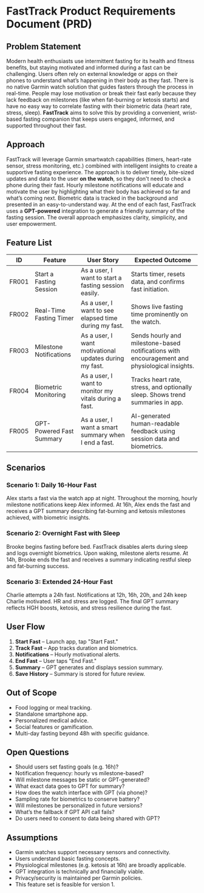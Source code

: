 # FastTrack Product Requirements Document (PRD)

## Problem Statement

Modern health enthusiasts use intermittent fasting for its health and fitness benefits, but staying motivated and informed during a fast can be challenging. Users often rely on external knowledge or apps on their phones to understand what’s happening in their body as they fast. There is no native Garmin watch solution that guides fasters through the process in real-time. People may lose motivation or break their fast early because they lack feedback on milestones (like when fat-burning or ketosis starts) and have no easy way to correlate fasting with their biometric data (heart rate, stress, sleep). **FastTrack** aims to solve this by providing a convenient, wrist-based fasting companion that keeps users engaged, informed, and supported throughout their fast.

## Approach

FastTrack will leverage Garmin smartwatch capabilities (timers, heart-rate sensor, stress monitoring, etc.) combined with intelligent insights to create a supportive fasting experience. The approach is to deliver timely, bite-sized updates and data to the user **on the watch**, so they don't need to check a phone during their fast. Hourly milestone notifications will educate and motivate the user by highlighting what their body has achieved so far and what’s coming next. Biometric data is tracked in the background and presented in an easy-to-understand way. At the end of each fast, FastTrack uses a **GPT-powered** integration to generate a friendly summary of the fasting session. The overall approach emphasizes clarity, simplicity, and user empowerment.

## Feature List

| ID       | Feature                   | User Story                                                                 | Expected Outcome                                                                                             |
|----------|---------------------------|-----------------------------------------------------------------------------|--------------------------------------------------------------------------------------------------------------|
| FR001    | Start a Fasting Session   | As a user, I want to start a fasting session easily.                       | Starts timer, resets data, and confirms fast initiation.                                                     |
| FR002    | Real-Time Fasting Timer   | As a user, I want to see elapsed time during my fast.                      | Shows live fasting time prominently on the watch.                                                            |
| FR003    | Milestone Notifications   | As a user, I want motivational updates during my fast.                     | Sends hourly and milestone-based notifications with encouragement and physiological insights.                |
| FR004    | Biometric Monitoring      | As a user, I want to monitor my vitals during a fast.                      | Tracks heart rate, stress, and optionally sleep. Shows trend summaries in app.                               |
| FR005    | GPT-Powered Fast Summary  | As a user, I want a smart summary when I end a fast.                       | AI-generated human-readable feedback using session data and biometrics.                                      |

## Scenarios

### Scenario 1: Daily 16-Hour Fast
Alex starts a fast via the watch app at night. Throughout the morning, hourly milestone notifications keep Alex informed. At 16h, Alex ends the fast and receives a GPT summary describing fat-burning and ketosis milestones achieved, with biometric insights.

### Scenario 2: Overnight Fast with Sleep
Brooke begins fasting before bed. FastTrack disables alerts during sleep and logs overnight biometrics. Upon waking, milestone alerts resume. At 14h, Brooke ends the fast and receives a summary indicating restful sleep and fat-burning success.

### Scenario 3: Extended 24-Hour Fast
Charlie attempts a 24h fast. Notifications at 12h, 16h, 20h, and 24h keep Charlie motivated. HR and stress are logged. The final GPT summary reflects HGH boosts, ketosis, and stress resilience during the fast.

## User Flow

1. **Start Fast** – Launch app, tap "Start Fast."
2. **Track Fast** – App tracks duration and biometrics.
3. **Notifications** – Hourly motivational alerts.
4. **End Fast** – User taps "End Fast."
5. **Summary** – GPT generates and displays session summary.
6. **Save History** – Summary is stored for future review.

## Out of Scope

- Food logging or meal tracking.
- Standalone smartphone app.
- Personalized medical advice.
- Social features or gamification.
- Multi-day fasting beyond 48h with specific guidance.

## Open Questions

- Should users set fasting goals (e.g. 16h)?
- Notification frequency: hourly vs milestone-based?
- Will milestone messages be static or GPT-generated?
- What exact data goes to GPT for summary?
- How does the watch interface with GPT (via phone)?
- Sampling rate for biometrics to conserve battery?
- Will milestones be personalized in future versions?
- What’s the fallback if GPT API call fails?
- Do users need to consent to data being shared with GPT?

## Assumptions

- Garmin watches support necessary sensors and connectivity.
- Users understand basic fasting concepts.
- Physiological milestones (e.g. ketosis at 16h) are broadly applicable.
- GPT integration is technically and financially viable.
- Privacy/security is maintained per Garmin policies.
- This feature set is feasible for version 1.
